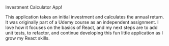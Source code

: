 Investment Calculator App!

This application takes an initial investment and calculates the annual return.  It was originally part of a Udemy course as an independent assignment.  I love how it focuses on the basics of React, and my next steps are to add unit tests, to refactor, and continue developing this fun little application as I grow my React skills.

